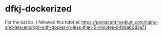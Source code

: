 # dfkj-dockerized

For the basics, I followed this tutorial: https://pentacent.medium.com/nginx-and-lets-encrypt-with-docker-in-less-than-5-minutes-b4b8a60d3a71
